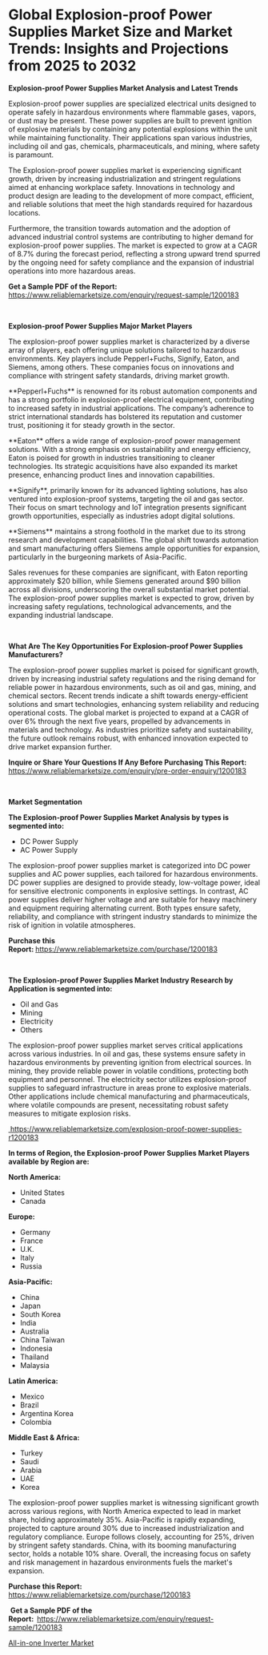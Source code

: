 <p><h1>Global Explosion-proof Power Supplies Market Size and Market Trends: Insights and Projections from 2025 to 2032</h1></p><p><strong>Explosion-proof Power Supplies Market Analysis and Latest Trends</strong></p>
<p><p>Explosion-proof power supplies are specialized electrical units designed to operate safely in hazardous environments where flammable gases, vapors, or dust may be present. These power supplies are built to prevent ignition of explosive materials by containing any potential explosions within the unit while maintaining functionality. Their applications span various industries, including oil and gas, chemicals, pharmaceuticals, and mining, where safety is paramount.</p><p>The Explosion-proof power supplies market is experiencing significant growth, driven by increasing industrialization and stringent regulations aimed at enhancing workplace safety. Innovations in technology and product design are leading to the development of more compact, efficient, and reliable solutions that meet the high standards required for hazardous locations.</p><p>Furthermore, the transition towards automation and the adoption of advanced industrial control systems are contributing to higher demand for explosion-proof power supplies. The market is expected to grow at a CAGR of 8.7% during the forecast period, reflecting a strong upward trend spurred by the ongoing need for safety compliance and the expansion of industrial operations into more hazardous areas.</p></p>
<p><strong>Get a Sample PDF of the Report:&nbsp;</strong> <a href="https://www.reliablemarketsize.com/enquiry/request-sample/1200183?utm_campaign=3114&utm_medium=2&utm_source=Github&utm_content=ia&utm_term=07042025&utm_id=explosion-proof-power-supplies">https://www.reliablemarketsize.com/enquiry/request-sample/1200183</a></p>
<p>&nbsp;</p>
<p><strong>Explosion-proof Power Supplies Major Market Players</strong></p>
<p><p>The explosion-proof power supplies market is characterized by a diverse array of players, each offering unique solutions tailored to hazardous environments. Key players include Pepperl+Fuchs, Signify, Eaton, and Siemens, among others. These companies focus on innovations and compliance with stringent safety standards, driving market growth.</p><p>**Pepperl+Fuchs** is renowned for its robust automation components and has a strong portfolio in explosion-proof electrical equipment, contributing to increased safety in industrial applications. The company’s adherence to strict international standards has bolstered its reputation and customer trust, positioning it for steady growth in the sector.</p><p>**Eaton** offers a wide range of explosion-proof power management solutions. With a strong emphasis on sustainability and energy efficiency, Eaton is poised for growth in industries transitioning to cleaner technologies. Its strategic acquisitions have also expanded its market presence, enhancing product lines and innovation capabilities.</p><p>**Signify**, primarily known for its advanced lighting solutions, has also ventured into explosion-proof systems, targeting the oil and gas sector. Their focus on smart technology and IoT integration presents significant growth opportunities, especially as industries adopt digital solutions.</p><p>**Siemens** maintains a strong foothold in the market due to its strong research and development capabilities. The global shift towards automation and smart manufacturing offers Siemens ample opportunities for expansion, particularly in the burgeoning markets of Asia-Pacific.</p><p>Sales revenues for these companies are significant, with Eaton reporting approximately $20 billion, while Siemens generated around $90 billion across all divisions, underscoring the overall substantial market potential. The explosion-proof power supplies market is expected to grow, driven by increasing safety regulations, technological advancements, and the expanding industrial landscape.</p></p>
<p>&nbsp;</p>
<p><strong>What Are The Key Opportunities For Explosion-proof Power Supplies Manufacturers?</strong></p>
<p><p>The explosion-proof power supplies market is poised for significant growth, driven by increasing industrial safety regulations and the rising demand for reliable power in hazardous environments, such as oil and gas, mining, and chemical sectors. Recent trends indicate a shift towards energy-efficient solutions and smart technologies, enhancing system reliability and reducing operational costs. The global market is projected to expand at a CAGR of over 6% through the next five years, propelled by advancements in materials and technology. As industries prioritize safety and sustainability, the future outlook remains robust, with enhanced innovation expected to drive market expansion further.</p></p>
<p><strong>Inquire or Share Your Questions If Any Before Purchasing This Report:</strong> <a href="https://www.reliablemarketsize.com/enquiry/pre-order-enquiry/1200183?utm_campaign=3114&utm_medium=2&utm_source=Github&utm_content=ia&utm_term=07042025&utm_id=explosion-proof-power-supplies">https://www.reliablemarketsize.com/enquiry/pre-order-enquiry/1200183</a></p>
<p>&nbsp;</p>
<p><strong>Market Segmentation</strong></p>
<p><strong>The Explosion-proof Power Supplies Market Analysis by types is segmented into:</strong></p>
<p><ul><li>DC Power Supply</li><li>AC Power Supply</li></ul></p>
<p><p>The explosion-proof power supplies market is categorized into DC power supplies and AC power supplies, each tailored for hazardous environments. DC power supplies are designed to provide steady, low-voltage power, ideal for sensitive electronic components in explosive settings. In contrast, AC power supplies deliver higher voltage and are suitable for heavy machinery and equipment requiring alternating current. Both types ensure safety, reliability, and compliance with stringent industry standards to minimize the risk of ignition in volatile atmospheres.</p></p>
<p><strong>Purchase this Report:&nbsp;</strong><a href="https://www.reliablemarketsize.com/purchase/1200183?utm_campaign=3114&utm_medium=2&utm_source=Github&utm_content=ia&utm_term=07042025&utm_id=explosion-proof-power-supplies">https://www.reliablemarketsize.com/purchase/1200183</a></p>
<p>&nbsp;</p>
<p><strong>The Explosion-proof Power Supplies Market Industry Research by Application is segmented into:</strong></p>
<p><ul><li>Oil and Gas</li><li>Mining</li><li>Electricity</li><li>Others</li></ul></p>
<p><p>The explosion-proof power supplies market serves critical applications across various industries. In oil and gas, these systems ensure safety in hazardous environments by preventing ignition from electrical sources. In mining, they provide reliable power in volatile conditions, protecting both equipment and personnel. The electricity sector utilizes explosion-proof supplies to safeguard infrastructure in areas prone to explosive materials. Other applications include chemical manufacturing and pharmaceuticals, where volatile compounds are present, necessitating robust safety measures to mitigate explosion risks.</p></p>
<p><a href="https://www.reliablemarketsize.com/explosion-proof-power-supplies-r1200183?utm_campaign=3114&utm_medium=2&utm_source=Github&utm_content=ia&utm_term=07042025&utm_id=explosion-proof-power-supplies">&nbsp;https://www.reliablemarketsize.com/explosion-proof-power-supplies-r1200183</a></p>
<p><strong>In terms of Region, the Explosion-proof Power Supplies Market Players available by Region are:</strong></p>
<p>
    <p> <strong> North America: </strong>
        <ul>
            <li>United States</li>
            <li>Canada</li>
        </ul>
        </p> 
    <p> <strong> Europe: </strong>
        <ul>
            <li>Germany</li>
            <li>France</li>
            <li>U.K.</li>
            <li>Italy</li>
            <li>Russia</li>
        </ul>
        </p> 
    <p> <strong> Asia-Pacific: </strong>
        <ul>
            <li>China</li>
            <li>Japan</li>
            <li>South Korea</li>
            <li>India</li>
            <li>Australia</li>
            <li>China Taiwan</li>
            <li>Indonesia</li>
            <li>Thailand</li>
            <li>Malaysia</li>
        </ul>
        </p> 
    <p> <strong> Latin America: </strong>
        <ul>
            <li>Mexico</li>
            <li>Brazil</li>
            <li>Argentina Korea</li>
            <li>Colombia</li>
        </ul>
        </p> 
    <p> <strong> Middle East & Africa: </strong>
        <ul>
            <li>Turkey</li>
            <li>Saudi</li>
            <li>Arabia</li>
            <li>UAE</li>
            <li>Korea</li>
        </ul>
    </p>
    </p>
<p><p>The explosion-proof power supplies market is witnessing significant growth across various regions, with North America expected to lead in market share, holding approximately 35%. Asia-Pacific is rapidly expanding, projected to capture around 30% due to increased industrialization and regulatory compliance. Europe follows closely, accounting for 25%, driven by stringent safety standards. China, with its booming manufacturing sector, holds a notable 10% share. Overall, the increasing focus on safety and risk management in hazardous environments fuels the market's expansion.</p></p>
<p><strong>Purchase this Report: </strong><a href="https://www.reliablemarketsize.com/purchase/1200183?utm_campaign=3114&utm_medium=2&utm_source=Github&utm_content=ia&utm_term=07042025&utm_id=explosion-proof-power-supplies">https://www.reliablemarketsize.com/purchase/1200183</a></p>
<p>&nbsp;<strong>Get a Sample PDF of the Report:&nbsp;&nbsp;</strong><a href="https://www.reliablemarketsize.com/enquiry/request-sample/1200183?utm_campaign=3114&utm_medium=2&utm_source=Github&utm_content=ia&utm_term=07042025&utm_id=explosion-proof-power-supplies">https://www.reliablemarketsize.com/enquiry/request-sample/1200183</a></p>
<p><strong></strong></p>
<p><p><a href="https://github.com/ugurgyuri/Market-Research-Report-List-1/blob/main/all-in-one-inverter-market.md?utm_campaign=3114&utm_medium=2&utm_source=Github&utm_content=ia&utm_term=07042025&utm_id=explosion-proof-power-supplies">All-in-one Inverter Market</a></p></p>